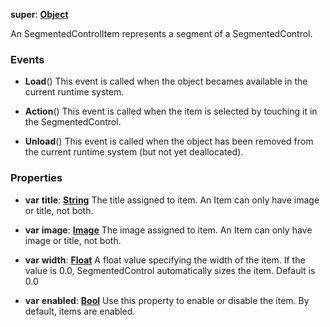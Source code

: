 **super**: **[Object](Object.md)**

An SegmentedControlItem represents a segment of a SegmentedControl.

### Events

* **Load**()
This event is called when the object becames available in the current runtime system.

* **Action**()
This event is called when the item is selected by touching it in the SegmentedControl.

* **Unload**()
This event is called when the object has been removed from the current runtime system (but not yet deallocated).



### Properties

* **var** **title**: **[String](../gravity/types.md)**
The title assigned to item. An Item can only have image or title, not both.

* **var** **image**: **[Image](image.md)**
The image assigned to item. An Item can only have image or title, not both.

* **var** **width**: **[Float](../gravity/types.md)**
A float value specifying the width of the item. If the value is 0.0, SegmentedControl automatically sizes the item. Default is 0.0

* **var** **enabled**: **[Bool](../gravity/types.md)**
Use this property to enable or disable the item. By default, items are enabled.





